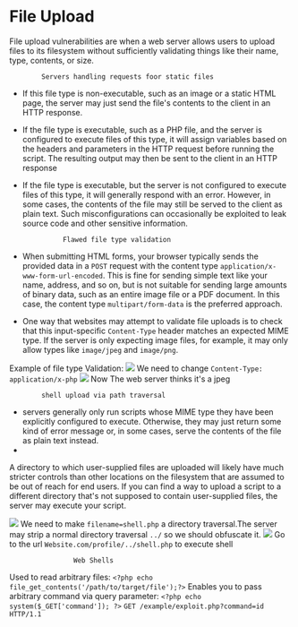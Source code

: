 # File Upload
File upload vulnerabilities are when a web server allows users to upload files to its filesystem without sufficiently validating things like their name, type, contents, or size.

			Servers handling requests foor static files
- If this file type is non-executable, such as an image or a static HTML page, the server may just send the file's contents to the client in an HTTP response.

- If the file type is executable, such as a PHP file, and the server is configured to execute files of this type, it will assign variables based on the headers and parameters in the HTTP request before running the script. The resulting output may then be sent to the client in an HTTP response

- If the file type is executable, but the server is not configured to execute files of this type, it will generally respond with an error. However, in some cases, the contents of the file may still be served to the client as plain text. Such misconfigurations can occasionally be exploited to leak source code and other sensitive information.

				Flawed file type validation
- When submitting HTML forms, your browser typically sends the provided data in a `POST` request with the content type `application/x-www-form-url-encoded`. This is fine for sending simple text like your name, address, and so on, but is not suitable for sending large amounts of binary data, such as an entire image file or a PDF document. In this case, the content type `multipart/form-data` is the preferred approach.

- One way that websites may attempt to validate file uploads is to check that this input-specific `Content-Type` header matches an expected MIME type. If the server is only expecting image files, for example, it may only allow types like `image/jpeg` and `image/png`.

Example of file type Validation:
![](file-upload3.png)
We need to change `Content-Type: application/x-php`
![](file-upload4.png)
Now The web server thinks it's a jpeg

			shell upload via path traversal
- servers generally only run scripts whose MIME type they have been explicitly configured to execute. Otherwise, they may just return some kind of error message or, in some cases, serve the contents of the file as plain text instead.
- 
A directory to which user-supplied files are uploaded will likely have much stricter controls than other locations on the filesystem that are assumed to be out of reach for end users. If you can find a way to upload a script to a different directory that's not supposed to contain user-supplied files, the server may execute your script.
 
 ![](Fileupload-1.png) 
 We need to make `filename=shell.php` a directory traversal.The server may strip a normal directory traversal `../` so we should obfuscate it.
![](file-upload2.png)
Go to the url `Website.com/profile/../shell.php` to execute shell

					Web Shells
 Used to read arbitrary files:
 `<?php echo file_get_contents('/path/to/target/file');?>`
 Enables you to pass arbitrary command via query parameter:
`<?php echo system($_GET['command']); ?>`
`GET /example/exploit.php?command=id HTTP/1.1`